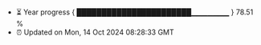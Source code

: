 - ⏳ Year progress { ███████████████████████▁▁▁▁▁▁▁ } 78.51 %
- ⏰ Updated on Mon, 14 Oct 2024 08:28:33 GMT

